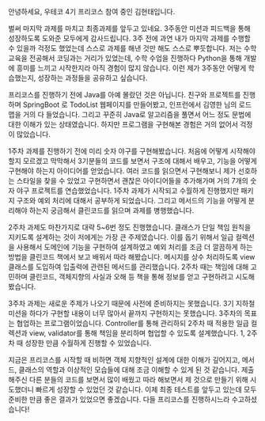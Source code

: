 안녕하세요, 우테코 4기 프리코스 참여 중인 김현태입니다.

  벌써 마지막 과제를 마치고 최종과제를 앞두고 있네요. 3주동안 미션과 피드백을 통해 성장하도록 도와준 모두에게 감사드립니다. 3주 전에 과연 내가 마지막 과제를 수행할 수 있을까 걱정도 했었는데 스스로 과제를 해낸 것만 해도 스스로 뿌듯합니다. 저는 수학교육을 전공해서 코딩과는 거리가 있었는데, 수학 수업을 진행하다 Python을 통해 개발에 흥미를 느끼고 시작한지라 아직 경험이 많지 않습니다. 이런 제가 3주동안 어떻게 학습했는지, 성장하는 과정들을 공유하고 싶습니다.

  프리코스를 진행하기 전에 Java를 아예 몰랐던 것은 아닙니다. 친구와 프로젝트를 진행하며 SpringBoot 로 TodoList 웹페이지를 만들어봤고, 인프런에서 김영한 님의 로드맵을 거의 다 들었습니다. 그리고 꾸준히 Java로 알고리즘을 풀면서 어느 정도 문법에 대한 이해가 있는 상태였습니다. 하지만 프로그램을 구현해본 경험은 거의 없어서 걱정이 많았습니다.

  1주차 과제를 진행하기 전에 미리 숫자 야구를 구현해봤습니다. 처음에 어떻게 시작해야 할지 모르겠고 막막해서 3기분들의 코드를 보면서 구조에 대해서 배우고, 기능을 어떻게 구현해야 하는지 아이디어를 얻었습니다. 여러 코드를 읽으면서 구현해보니 제가 선호하는 스타일을 찾을 수 있었고 구현하면서 괜찮은 아이디어들을 추가해가며 거의 7개의 숫자 야구 프로젝트를 연습했었습니다. 1주차 과제가 시작되고 수월하게 진행했지만 패키지 구조와 예외 처리에 대해서 공부하게 되었습니다. 그리고 메서드의 기능을 어떻게 분리해야 하는지 궁금해서 클린코드를 읽으며 과제를 병행했습니다.

  2주차 과제도 마찬가지로 대략 5~6번 정도 진행했습니다. 클래스가 단일 책임 원칙을 지키도록 설계하는 것이 저에게는 가장 큰 주제였습니다. 이를 돕기 위해서 일급 컬렉션을 사용해서 도메인에 기능을 구현하여 설계하였고 예외 처리를 조금 더 깔끔하게 하는 방법을 클린코드 책에서 보고 배워서 따라 해봤습니다. 메시지를 상수 처리하도록 view 클래스를 도입하여 입출력에 관련된 메서드를 관리했습니다. 2주차 때는 책임에 대해 고민하며 클린코드, 객체지향의 사실과 오해 등 책을 통해 정보를 얻고 구현하려고 시도해봤습니다.

3주차 과제는 새로운 주제가 나오기 때문에 사전에 준비하지는 못했습니다. 3기 지하철 미션을 하다가 구현할 내용이 너무 많아서 끝까지 구현하지는 못했습니다. 3주차의 목표는 협업하는 프로그램이었습니다. Controller를 통해 관리하되 2주차 때 적용한 일급 컬렉션과 view, validator를 통해 책임을 분리하며 협업할 수 있도록 설계했습니다. 1, 2주차 때 성장한 만큼 수월하게 진행할 수 있었습니다.

지금은 프리코스를 시작할 때 비하면 객체 지향적인 설계에 대한 이해가 깊어지고, 메서드, 클래스의 역할과 이상적인 모습들에 대해 조금 이해할 수 있게 된 것 같습니다. 제출해주신 다른 분들의 코드를 보면서 많이 배웠고 따라 해보면서 제 것으로 만들기 위해 시도했더니 빠르게 성장할 수 있었던 것 같습니다. 이제 최종 테스트를 앞두고 있는데 모두 준비한 만큼 좋은 결과가 있었으면 좋겠습니다. 다들 프리코스를 진행하시느라 수고하셨습니다!
